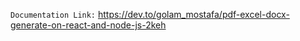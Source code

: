 `Documentation Link:` https://dev.to/golam_mostafa/pdf-excel-docx-generate-on-react-and-node-js-2keh
